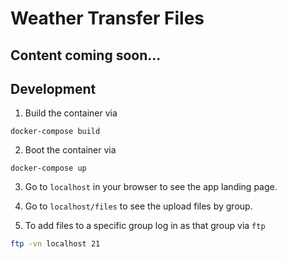 # Weather Transfer Files

## Content coming soon...

## Development

1. Build the container via

`docker-compose build`

2. Boot the container via

`docker-compose up`

3. Go to `localhost` in your browser to see the app
   landing page.

4. Go to `localhost/files` to see the upload files by group.

5. To add files to a specific group log in as that group via `ftp`

```bash
ftp -vn localhost 21
```
